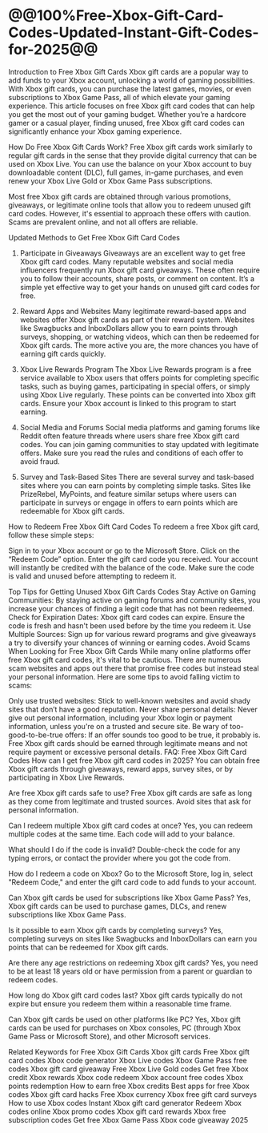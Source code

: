 #  @@100%Free-Xbox-Gift-Card-Codes-Updated-Instant-Gift-Codes-for-2025@@

Introduction to Free Xbox Gift Cards
Xbox gift cards are a popular way to add funds to your Xbox account, unlocking a world of gaming possibilities. With Xbox gift cards, you can purchase the latest games, movies, or even subscriptions to Xbox Game Pass, all of which elevate your gaming experience. This article focuses on free Xbox gift card codes that can help you get the most out of your gaming budget. Whether you’re a hardcore gamer or a casual player, finding unused, free Xbox gift card codes can significantly enhance your Xbox gaming experience.

How Do Free Xbox Gift Cards Work?
Free Xbox gift cards work similarly to regular gift cards in the sense that they provide digital currency that can be used on Xbox Live. You can use the balance on your Xbox account to buy downloadable content (DLC), full games, in-game purchases, and even renew your Xbox Live Gold or Xbox Game Pass subscriptions.

Most free Xbox gift cards are obtained through various promotions, giveaways, or legitimate online tools that allow you to redeem unused gift card codes. However, it's essential to approach these offers with caution. Scams are prevalent online, and not all offers are reliable.

Updated Methods to Get Free Xbox Gift Card Codes
1. Participate in Giveaways
Giveaways are an excellent way to get free Xbox gift card codes. Many reputable websites and social media influencers frequently run Xbox gift card giveaways. These often require you to follow their accounts, share posts, or comment on content. It’s a simple yet effective way to get your hands on unused gift card codes for free.

2. Reward Apps and Websites
Many legitimate reward-based apps and websites offer Xbox gift cards as part of their reward system. Websites like Swagbucks and InboxDollars allow you to earn points through surveys, shopping, or watching videos, which can then be redeemed for Xbox gift cards. The more active you are, the more chances you have of earning gift cards quickly.

3. Xbox Live Rewards Program
The Xbox Live Rewards program is a free service available to Xbox users that offers points for completing specific tasks, such as buying games, participating in special offers, or simply using Xbox Live regularly. These points can be converted into Xbox gift cards. Ensure your Xbox account is linked to this program to start earning.

4. Social Media and Forums
Social media platforms and gaming forums like Reddit often feature threads where users share free Xbox gift card codes. You can join gaming communities to stay updated with legitimate offers. Make sure you read the rules and conditions of each offer to avoid fraud.

5. Survey and Task-Based Sites
There are several survey and task-based sites where you can earn points by completing simple tasks. Sites like PrizeRebel, MyPoints, and feature similar setups where users can participate in surveys or engage in offers to earn points which are redeemable for Xbox gift cards.

How to Redeem Free Xbox Gift Card Codes
To redeem a free Xbox gift card, follow these simple steps:

Sign in to your Xbox account or go to the Microsoft Store.
Click on the “Redeem Code” option.
Enter the gift card code you received.
Your account will instantly be credited with the balance of the code.
Make sure the code is valid and unused before attempting to redeem it.

Top Tips for Getting Unused Xbox Gift Cards Codes
Stay Active on Gaming Communities: By staying active on gaming forums and community sites, you increase your chances of finding a legit code that has not been redeemed.
Check for Expiration Dates: Xbox gift card codes can expire. Ensure the code is fresh and hasn't been used before by the time you redeem it.
Use Multiple Sources: Sign up for various reward programs and give giveaways a try to diversify your chances of winning or earning codes.
Avoid Scams When Looking for Free Xbox Gift Cards
While many online platforms offer free Xbox gift card codes, it's vital to be cautious. There are numerous scam websites and apps out there that promise free codes but instead steal your personal information. Here are some tips to avoid falling victim to scams:

Only use trusted websites: Stick to well-known websites and avoid shady sites that don’t have a good reputation.
Never share personal details: Never give out personal information, including your Xbox login or payment information, unless you're on a trusted and secure site.
Be wary of too-good-to-be-true offers: If an offer sounds too good to be true, it probably is. Free Xbox gift cards should be earned through legitimate means and not require payment or excessive personal details.
FAQ: Free Xbox Gift Card Codes
How can I get free Xbox gift card codes in 2025? You can obtain free Xbox gift cards through giveaways, reward apps, survey sites, or by participating in Xbox Live Rewards.

Are free Xbox gift cards safe to use? Free Xbox gift cards are safe as long as they come from legitimate and trusted sources. Avoid sites that ask for personal information.

Can I redeem multiple Xbox gift card codes at once? Yes, you can redeem multiple codes at the same time. Each code will add to your balance.

What should I do if the code is invalid? Double-check the code for any typing errors, or contact the provider where you got the code from.

How do I redeem a code on Xbox? Go to the Microsoft Store, log in, select "Redeem Code," and enter the gift card code to add funds to your account.

Can Xbox gift cards be used for subscriptions like Xbox Game Pass? Yes, Xbox gift cards can be used to purchase games, DLCs, and renew subscriptions like Xbox Game Pass.

Is it possible to earn Xbox gift cards by completing surveys? Yes, completing surveys on sites like Swagbucks and InboxDollars can earn you points that can be redeemed for Xbox gift cards.

Are there any age restrictions on redeeming Xbox gift cards? Yes, you need to be at least 18 years old or have permission from a parent or guardian to redeem codes.

How long do Xbox gift card codes last? Xbox gift cards typically do not expire but ensure you redeem them within a reasonable time frame.

Can Xbox gift cards be used on other platforms like PC? Yes, Xbox gift cards can be used for purchases on Xbox consoles, PC (through Xbox Game Pass or Microsoft Store), and other Microsoft services.

Related Keywords for Free Xbox Gift Cards
Xbox gift cards
Free Xbox gift card codes
Xbox code generator
Xbox Live codes
Xbox Game Pass free codes
Xbox gift card giveaway
Free Xbox Live Gold codes
Get free Xbox credit
Xbox rewards
Xbox code redeem
Xbox account free codes
Xbox points redemption
How to earn free Xbox credits
Best apps for free Xbox codes
Xbox gift card hacks
Free Xbox currency
Xbox free gift card surveys
How to use Xbox codes
Instant Xbox gift card generator
Redeem Xbox codes online
Xbox promo codes
Xbox gift card rewards
Xbox free subscription codes
Get free Xbox Game Pass
Xbox code giveaway 2025
